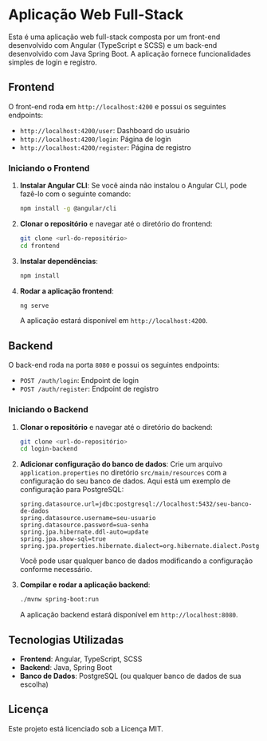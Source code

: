 # Aplicação Web Full-Stack

Esta é uma aplicação web full-stack composta por um front-end desenvolvido com Angular (TypeScript e SCSS) e um back-end desenvolvido com Java Spring Boot. A aplicação fornece funcionalidades simples de login e registro.

## Frontend

O front-end roda em `http://localhost:4200` e possui os seguintes endpoints:

- `http://localhost:4200/user`: Dashboard do usuário
- `http://localhost:4200/login`: Página de login
- `http://localhost:4200/register`: Página de registro

### Iniciando o Frontend

1. **Instalar Angular CLI**: Se você ainda não instalou o Angular CLI, pode fazê-lo com o seguinte comando:

    ```sh
    npm install -g @angular/cli
    ```

2. **Clonar o repositório** e navegar até o diretório do frontend:

    ```sh
    git clone <url-do-repositório>
    cd frontend
    ```

3. **Instalar dependências**:

    ```sh
    npm install
    ```

4. **Rodar a aplicação frontend**:

    ```sh
    ng serve
    ```

    A aplicação estará disponível em `http://localhost:4200`.

## Backend

O back-end roda na porta `8080` e possui os seguintes endpoints:

- `POST /auth/login`: Endpoint de login
- `POST /auth/register`: Endpoint de registro

### Iniciando o Backend

1. **Clonar o repositório** e navegar até o diretório do backend:

    ```sh
    git clone <url-do-repositório>
    cd login-backend
    ```

2. **Adicionar configuração do banco de dados**: Crie um arquivo `application.properties` no diretório `src/main/resources` com a configuração do seu banco de dados. Aqui está um exemplo de configuração para PostgreSQL:

    ```properties
    spring.datasource.url=jdbc:postgresql://localhost:5432/seu-banco-de-dados
    spring.datasource.username=seu-usuario
    spring.datasource.password=sua-senha
    spring.jpa.hibernate.ddl-auto=update
    spring.jpa.show-sql=true
    spring.jpa.properties.hibernate.dialect=org.hibernate.dialect.PostgreSQLDialect
    ```

    Você pode usar qualquer banco de dados modificando a configuração conforme necessário.

3. **Compilar e rodar a aplicação backend**:

    ```sh
    ./mvnw spring-boot:run
    ```

    A aplicação backend estará disponível em `http://localhost:8080`.

## Tecnologias Utilizadas

- **Frontend**: Angular, TypeScript, SCSS
- **Backend**: Java, Spring Boot
- **Banco de Dados**: PostgreSQL (ou qualquer banco de dados de sua escolha)

## Licença

Este projeto está licenciado sob a Licença MIT.

